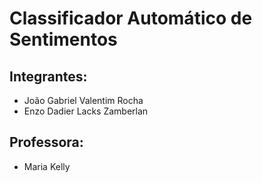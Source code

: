 # Classificador Automático de Sentimentos

## Integrantes:
- João Gabriel Valentim Rocha
- Enzo Dadier Lacks Zamberlan


## Professora:
- Maria Kelly